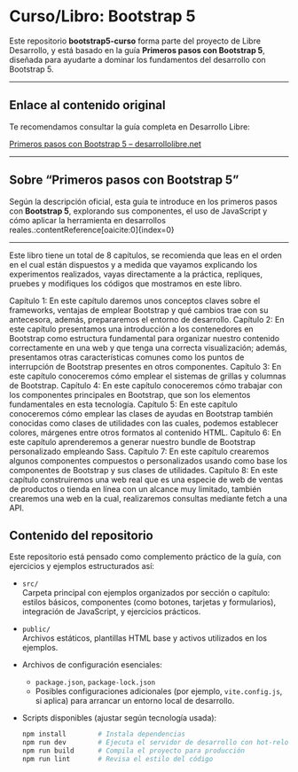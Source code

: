 # Curso/Libro: Bootstrap 5

Este repositorio **bootstrap5-curso** forma parte del proyecto de Libre Desarrollo, y está basado en la guía **Primeros pasos con Bootstrap 5**, diseñada para ayudarte a dominar los fundamentos del desarrollo con Bootstrap 5.

---

##  Enlace al contenido original

Te recomendamos consultar la guía completa en Desarrollo Libre:

[Primeros pasos con Bootstrap 5 – desarrollolibre.net](https://www.desarrollolibre.net/libros/primeros-pasos-con-bootstrap-5)

---

##  Sobre “Primeros pasos con Bootstrap 5”

Según la descripción oficial, esta guía te introduce en los primeros pasos con **Bootstrap 5**, explorando sus componentes, el uso de JavaScript y cómo aplicar la herramienta en desarrollos reales.:contentReference[oaicite:0]{index=0}

---

Este libro tiene un total de 8 capítulos, se recomienda que leas en el orden en el cual están dispuestos y a medida que vayamos explicando los experimentos realizados, vayas directamente a la práctica, repliques, pruebes y modifiques los códigos que mostramos en este libro.

Capítulo 1: En este capítulo daremos unos conceptos claves sobre el frameworks, ventajas de emplear Bootstrap y qué cambios trae con su antecesora, además, prepararemos el entorno de desarrollo.
Capítulo 2: En este capítulo presentamos una introducción a los contenedores en Bootstrap como estructura fundamental para organizar nuestro contenido correctamente en una web y que tenga una correcta visualización; además, presentamos otras características comunes como los puntos de interrupción de Bootstrap presentes en otros componentes.
Capítulo 3: En este capítulo conoceremos cómo emplear el sistemas de grillas y columnas de Bootstrap.
Capítulo 4: En este capítulo conoceremos cómo trabajar con los componentes principales en Bootstrap, que son los elementos fundamentales en esta tecnología.
Capítulo 5: En este capítulo conoceremos cómo emplear las clases de ayudas en Bootstrap también conocidas como clases de utilidades con las cuales, podemos establecer colores, márgenes entre otros formatos al contenido HTML.
Capítulo 6: En este capítulo aprenderemos a generar nuestro bundle de Bootstrap personalizado empleando Sass.
Capítulo 7: En este capítulo crearemos algunos componentes compuestos o personalizados usando como base los componentes de Bootstrap y sus clases de utilidades.
Capítulo 8: En este capítulo construiremos una web real que es una especie de web de ventas de productos o tienda en línea con un alcance muy limitado, también crearemos una web en la cual, realizaremos consultas mediante fetch a una API.

##  Contenido del repositorio

Este repositorio está pensado como complemento práctico de la guía, con ejercicios y ejemplos estructurados así:

- `src/`  
  Carpeta principal con ejemplos organizados por sección o capítulo: estilos básicos, componentes (como botones, tarjetas y formularios), integración de JavaScript, y ejercicios prácticos.

- `public/`  
  Archivos estáticos, plantillas HTML base y activos utilizados en los ejemplos.

- Archivos de configuración esenciales:  
  - `package.json`, `package-lock.json`  
  - Posibles configuraciones adicionales (por ejemplo, `vite.config.js`, si aplica) para arrancar un entorno local de desarrollo.

- Scripts disponibles (ajustar según tecnología usada):

  ```bash
  npm install        # Instala dependencias
  npm run dev        # Ejecuta el servidor de desarrollo con hot-reload
  npm run build      # Compila el proyecto para producción
  npm run lint       # Revisa el estilo del código
